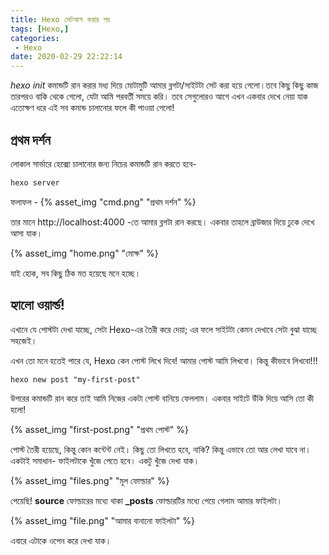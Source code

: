```yaml
---
title: Hexo সেটআপ করার পর
tags: [Hexo,]
categories:
 - Hexo
date: 2020-02-29 22:22:14
---
```


_hexo init_ কমান্ডটি রান করার মধ্য দিয়ে মোটামুটি আমার ব্লগটা/সাইটটা সেট করা হয়ে গেলো।তবে কিছু কিছু কাজ তারপরও বাকি থেকে গেলো, যেটা আমি পরবর্তী সময়ে করি। তবে সেগুলোরও আগে এখন একবার দেখে নেয়া যাক এতোক্ষণ ধরে এই সব কমান্ড চালানোর ফলে কী পাওয়া গেলো!

## প্রথম দর্শন
লোকাল সার্ভারে হেক্সো চালানোর জন্য নিচের কমান্ডটি রান করতে হবে-
```bash
hexo server
```
ফলাফল - 
{% asset_img "cmd.png" "প্রথম দর্শন" %}

তার মানে http://localhost:4000 -তে আমার ব্লগটা রান করছে। একবার তাহলে ব্রাউজার দিয়ে ঢুকে দেখে আসা যাক।

{% asset_img "home.png" "মোক্ষ" %}

যাই হোক, সব কিছু ঠিক মত হয়েছে মনে হচ্ছে। 

## হ্যালো ওয়ার্ল্ড!
এখানে যে পোস্টটা দেখা যাচ্ছে, সেটা Hexo-এর তৈরী করে দেয়া; এর ফলে সাইটটা কেমন দেখাবে সেটা বুঝা যাচ্ছে সহজেই। 

এখন তো মনে হতেই পারে যে, Hexo কেন পোস্ট লিখে দিবে! আমার পোস্ট আমি লিখবো। কিন্তু কীভাবে লিখবো!!!

```
hexo new post "my-first-post"
```

উপরের কমান্ডটি রান করে তাই আমি নিজের একটা পোস্ট বানিয়ে ফেললাম। একবার সাইটে উঁকি দিয়ে আসি তো কী হলো!

{% asset_img "first-post.png" "প্রথম পোস্ট" %}

পোস্ট তৈরী হয়েছে, কিন্তু কোন কন্টেন্ট নেই। কিছু তো লিখতে হবে, নাকি? কিন্তু এভাবে তো আর লেখা যাবে না। একটাই সমাধান- ফাইলটাকে খুঁজে পেতে হবে। একটু খুঁজে দেখা যাক।

{% asset_img "files.png" "মূল ফোল্ডার" %}

পেয়েছি! **source** ফোল্ডারের মধ্যে থাকা **_posts** ফোল্ডারটির মধ্যে পেয়ে গেলাম আমার ফাইলটা।

{% asset_img "file.png" "আমার বানানো ফাইলটা" %}

এবারে এটাকে ওপেন করে দেখা যাক।